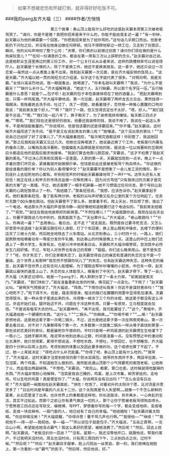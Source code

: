 > 如果不想被悲伤和怀疑打倒，就非得好好吃饭不可。

###我的pang友齐大福（三）
####作者/方悄悄

						第三个故事：泰山顶上能有什么好吃的这是赵天霸本周第三次被老板骂哭了。“请问，你是不是猪？我把你招来是来干什么的，你能不能给我复述一遍？”有一秒钟，赵天霸以为他的确需要一个回答。“你把我招来是为了给你骂的。”这句话几乎脱口而出。但是老板扔下问句之后，并没有在她身边做任何停顿。他马不停蹄地穿过一排工位，又走到了创意区，瞬间，他的尖叫声响彻了整个公司：“天哪，你们真的以前做过创意？请问你们现在做的是什么狗屎玩意儿？”“任何一份满意的工作，都会在第一周有三次以上辞职的念头。”赵天霸对自己说。这是她职业生涯里换过的第三份工作，对一个公关行业从业者来说，这样的跳槽频率可以说低得吓人。赵天霸是个长情的人。除了不爱换工作，她还不爱换男朋友。这一辈子，她还只谈过一次恋爱——虽然这一点从表面上看不出来。我和赵天霸第一次见面，是在齐大福安排的饭局上。“这是天霸。”齐大福以她一贯的简短方式介绍道，似乎这个名字就代表了很多。“对啊对啊，我是天霸。”女孩兴高采烈地说。我一眼就看出，她喝酒了。“你本名就叫天霸啊？”我说，“为什么不是霸天？”“缺什么补什么。”齐大福解释道，“她这个人，五行缺霸，所以取个名字压一压。”五行缺霸是什么意思？就是个……包子呗！赵天霸的包子本性直接体现在了她的酒量上。“把赵天霸喝到挂，只需一杯鸡尾酒。”齐大福平静地说。第一次见面，赵天霸喝了两杯龙舌兰日出，果然挂得一塌糊涂。我拖着她去洗手间，吐过了，洗了一把脸，她看着镜子，忽然用一种推心置腹的口吻对我说：“我前男友是个好人。”“啊？”我吓了一跳，但又觉得否定也不太好，“嗯，好人。”“我们就是不合适。”“嗯。”“我们在一起八年了。房子都买了，为了装修我拼命赚钱，每天都三四点才睡。”“嗯嗯。”“我们现在还是很好的朋友。他要还我装修的钱，我说不用了。我说在一起这么多年，不是用钱能衡量的。”“你说得对，但是钱该要的还是得要回来。”“你不懂。”赵天霸说。这时候齐大福闯进了洗手间。“是不是又在说前男友的事儿啦？”她嚷道，“这个没出息的家伙！”“总说自己已经好了好了没事儿了。”齐大福接着抱怨，“每次喝完酒都这样！你别管了，我送她回家。”那之后我和赵天霸又见过几次。但她也没再喝酒了。她说最近换了个工作，老板是行内著名的催命三郎，以嘴贱及高冷著称，但偏偏各大品牌就是买他的账，据说连一位以贱著称的互联网巨头都追在他的屁股后面求他接单。“我就打算去他那儿脱层皮。”天霸说，“这才不枉费了我赵天霸的美名。”不过决心历来和实践有一定差距。入职的第一天，天霸就加班到一点半。晚上十一点求着创意们开完会，紧接着就开始做报价单。但饶是如此还是被老板骂个狗血喷头。“你这做的是给谁看的报价单？你以为别人看得懂中文？”赵天霸要不是想象了一会儿发工资的情形，那一刻连扑上去掐死他的心都有。听到短信声的时候赵天霸暴躁地骂了一声F**K。这年头还有人发短信！她正在线上和甲方的市场总监做一次殊死搏斗，因为对方笃信“只有我改过的方案才是完美的方案”这一真理。不过，她还是瞟了一眼手机屏幕——她不习惯错过任何讯息。那个号码让赵天霸的心跳短暂停止了一秒。“我结婚了。”那条短信说，“我想，应该告诉你。”赵天霸拿起手机。她盯着那条短信，看了能有两分钟。老板的尖叫声好像又在办公室的某个方位响起了。任务栏无数个QQ头像在跳动。但赵天霸管不了那么多。她拿着手机，爬上天台，然后想了想，拨出了一个电话。电话那头齐大福的声音很冷静——就好像她知道她要打这个电话似的。“我前男友结婚了。”“祝贺。”“就住在我给他装修好的新房里。”“不然住哪儿？”“大福我跟你说，我现在站在天台上，你要不跟我说几句中听的，我真能跳下去。”“天台算什么。”齐大福说，“泰山敢跳吗？”“什么，你再说一遍？”“去爬泰山，看日出，走不走？”说走就走。既然是自己要寻死觅活，又怎么好意思中途退缩？赵天霸没跟任何人请假，打了个车回家，换上登山鞋和冲锋衣，去楼下的便利店买了三根士力架。然后她坐地铁去了火车南站。从北京到泰山，三小时四十分，一路上，她们就默默地咀嚼着动车一等座分发的牛轧糖。到达泰山的时候是晚上十点。送登山的中巴上她们还遇上了一群大学生，有男有女，也是兴冲冲地来看日出。天霸和齐大福冷眼旁观，目测其中必然发生几段奸情。不过，年轻人对世界也有自己的观察：“姐姐，你们这么晚来爬山，是不是失恋了？”呸，你才失恋了，你们全家都失恋了。赵天霸觉得自己的痛苦和普通的失恋完全不是一个量级。这个世界上有那种“我忽然不想跟你玩儿了”的失恋，也有赵天霸这种失恋。这种失恋的痛苦，赵天霸不信世界上还有任何人能理解。为了摆脱这帮吵吵嚷嚷的小屁孩，中巴车一停，赵天霸就以最快的速度上山了。失恋的女人体能惊人，眼看到了中天门，赵天霸才停下，等了一会儿齐大福（大家还记得吗，她是一个pang子），两人默默分享了一条士力架。“前面就是南天门。”天霸说，“我们快到了。”就在准备重新出发的时候，情况起了一点变化。“下雨了！”赵天霸尖叫。“是啊天气预报说了。”齐大福说，“阵雨。”“下雨你还叫我来！你这不是谋财害命吗！”“放心吧死不了。”雨下得不大。但是，路变得很滑，暗淡的路灯在朦朦的雨雾中显得愈加凄清。天霸觉得很冷，是一种从骨子里透出来的冷，冷得像一根冻了三个月的冰棍，她这辈子都没有这么冷过。牙齿开始打战，腿开始迈不开。问题在于冷这种东西，只要一有感觉，立马程度就会加倍。“不是说有租军大衣的吗……”赵天霸呻吟，“再不出现，我可能要挂了。”“这个。”黑暗中，齐大福递给她一个硬硬的东西。“这什么？”“二锅头。”“你麻痹……”“你喝不喝？”“……喝！”赵天霸悲愤地说。这是她这辈子第一次喝二锅头，不过，这也是她这辈子第一次在雨夜爬泰山，第一次要去看日出，对不对？凡事都得有个第一次，大多数第一次就像二锅头一样从嗓子直烧到胃里——那些说初恋美好的家伙，都是骗死你不偿命的。平时只能喝一杯鸡尾酒的赵天霸愣生生地灌下了一瓶小二。当她手脚并用、拖泥带水地到达泰山之巅，时间是凌晨一点。没有预想之中的激动和壮志满怀，她只觉得累，累得不想说话，不想吃东西，不想吐，不想回忆，也不想睡觉。齐大福是四十分钟以后爬上去的。考虑到她的体重以及因此要多做的功，这个成绩也算了不起了。不过，她一上来就决定：“得吃点什么补充能量。”“你得了吧，泰山顶上能有什么吃的。”“我带了。”齐大福说，这时天霸才注意到她背的那个防水双肩包。她带的东西并不多，两袋辛拉面，一包泡菜，两个鸡蛋。不知道她怎么做到的，居然能说通山顶那个小气得要死的面馆老板，让她用了火，而且借出两副碗筷。“不想吃。”天霸说。“爬完山，都累，胃口也差。这时候就得吃酸辣的东西。”齐大福非常耐心地解释，“泡菜是我自己腌的，鸡蛋，是上次市集，柳芳家给的。走地鸡，可以生吃的鸡蛋！真是便宜你了。”“大福，你说明天会有日出吗？”“怎么会没有日出呢？”齐大福把一碗面拍在赵天霸面前，“快吃！吃饱了，对着初升的太阳许个愿，比对流星许愿灵多了！”日出时间是早晨的六点五十二分。这个太阳真是令人失望啊……就像一个不怎么新鲜的蛋黄，从云层里滚了出来。也许世界上的事都是这样吧。你长途跋涉，背井离乡，一心奔赴的生活，其实不过如此。而那个之前让你有勇气做这一切的人，那个让你宁愿被老板骂得狗血喷头，宁愿熬夜三四点还在写软文、编微博、写PPT，梦想着你写的每一个字，都会变成地砖，变成墙纸，变成一块亚麻布、一扇门窗的人，他已经有了自己的幸福。“他结婚啦！”赵天霸对着太阳喊。“你这样喊没用！”齐大福提醒，“你得许愿！要不骂几声也行啊。”“我恨他——”“继续！”“我祝他不——得——好——我祝他，幸——福——”“所以说包子就是包子。”齐大福说，“五岳之首啊，一览众山小啊，希望能给她涨点霸气！我这么美好的愿望，被她浪费了。”然后呢？“然后，回去上班啊。”赵天霸说。“老板没扒你一层皮？”“没有。星期一，我还没等他开口，就跟他说，帮我约客户，不过我明天没时间，周五也没时间，只有周三周四的下午，三点到四点之间，过时不候。”“然后呢？”“然后？”赵天霸双手握拳，脸上闪现出一丝笑容。那一刻，我们依稀在她脸上，第一次看到一丝“霸气”的影子。“然后呀，然后他说，好。”			  		